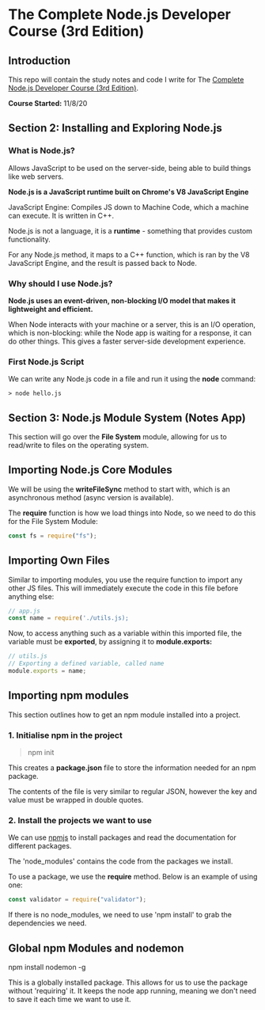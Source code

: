 # The Complete Node.js Developer Course (3rd Edition)

## Introduction

This repo will contain the study notes and code I write for The [Complete Node.js Developer Course (3rd Edition)](https://www.udemy.com/course/the-complete-nodejs-developer-course-2).

**Course Started:** 11/8/20

## Section 2: Installing and Exploring Node.js

### What is Node.js?

Allows JavaScript to be used on the server-side, being able to build things like web servers.

**Node.js is a JavaScript runtime built on Chrome's V8 JavaScript Engine**

JavaScript Engine: Compiles JS down to Machine Code, which a machine can execute. It is written in C++.

Node.js is not a language, it is a **runtime** - something that provides custom functionality.

For any Node.js method, it maps to a C++ function, which is ran by the V8 JavaScript Engine, and the result is passed back to Node.

### Why should I use Node.js?

**Node.js uses an event-driven, non-blocking I/O model that makes it lightweight and efficient.**

When Node interacts with your machine or a server, this is an I/O operation, which is non-blocking: while the Node app is waiting for a response, it can do other things. This gives a faster server-side development experience.

### First Node.js Script

We can write any Node.js code in a file and run it using the **node** command:

```
> node hello.js
```

## Section 3: Node.js Module System (Notes App)

This section will go over the **File System** module, allowing for us to read/write to files on the operating system.

## Importing Node.js Core Modules

We will be using the **writeFileSync** method to start with, which is an asynchronous method (async version is available).

The **require** function is how we load things into Node, so we need to do this for the File System Module:

```js
const fs = require("fs");
```

## Importing Own Files

Similar to importing modules, you use the require function to import any other JS files. This will immediately execute the code in this file before anything else:

```js
// app.js
const name = require('./utils.js);
```

Now, to access anything such as a variable within this imported file, the variable must be **exported**, by assigning it to **module.exports:**

```js
// utils.js
// Exporting a defined variable, called name
module.exports = name;
```

## Importing npm modules

This section outlines how to get an npm module installed into a project.

### 1. Initialise npm in the project

> npm init

This creates a **package.json** file to store the information needed for an npm package.

The contents of the file is very similar to regular JSON, however the key and value must be wrapped in double quotes.

### 2. Install the projects we want to use

We can use [npmjs](www.npmjs.com) to install packages and read the documentation for different packages.

The 'node_modules' contains the code from the packages we install.

To use a package, we use the **require** method. Below is an example of using one:

```js
const validator = require("validator");
```

If there is no node_modules, we need to use 'npm install' to grab the dependencies we need.

## Global npm Modules and nodemon

npm install nodemon -g

This is a globally installed package. This allows for us to use the package without 'requiring' it. It keeps the node app running, meaning we don't need to save it each time we want to use it.

